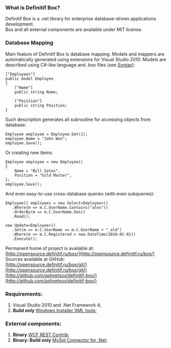 ### What is Definitif Box?
Definitif Box is a .net library for enterprise database-driven applications development.    
Box and all external components are available under MIT license.

### Database Mapping
Main feature of Definitif Box is database mapping. Models and mappers are automatically generated using extensions for Visual Studio 2010.
Models are described using C#-like language and .box files (see [Syntax](http://opensource.definitif.ru/box/syntax/)):

    ["Employees"]
    public model Employee
    {
        ["Name"]
        public string Name;

        ["Position"]
        public string Position;
    }

Such description generates all subroutine for accessing objects from database:

    Employee employee = Employee.Get(1);
    employee.Name = "John Woo";
    employee.Save();

Or creating new items:

    Employee employee = new Employee()
    {
        Name = "Bill Gates",
        Position = "Gild Master",
    };
    employee.Save();

And even easy-to-use cross-database queries (with even subqueries):

    Employee[] employees = new Select<Employee>()
       .Where(m => m.C.UserName.Contains("alex"))
       .OrderBy(m => m.C.UserName.Desc)
       .Read();

    new Update<Employee>()
       .Set(m => m.C.UserName == m.C.UserName + "_old")
       .Where(m => m.C.Registered > new DateTime(2010-01-01))
       .Execute();

Permanent home of project is available at:    
[http://opensource.definitif.ru/box/](http://opensource.definitif.ru/box/)    
Sources available at GitHub:    
[http://opensource.definitif.ru/box/git/](http://opensource.definitif.ru/box/git/)    
[http://github.com/ashvetsov/definitif-box/](http://github.com/ashvetsov/definitif-box/)    

### Requirements:
1. Visual Studio 2010 and .Net Framework 4;
2. **Build only** [Windows Installer XML tools](http://wix.sourceforge.net/);

### External components:
1. **Binary** [WCF REST Contrib](http://wcfrestcontrib.codeplex.com/);
2. **Binary: Build only** [MySql Connector for .Net](http://dev.mysql.com/downloads/connector/net/);
